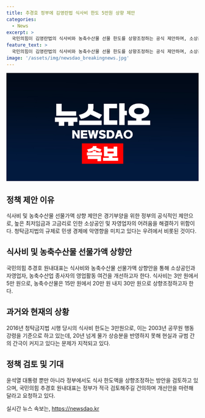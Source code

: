 ```yaml
---
title: 추경호 정부에 김영란법 식사비 한도 5만원 상향 제안
categories:
  - News
excerpt: >
  국민의힘이 김영란법의 식사비와 농축수산물 선물 한도를 상향조정하는 공식 제안하며, 소상공인과 자영업자의 어려움을 언급했다. 내수 소비와 경제 활성화를 위해 식사비를 3만 원에서 5만 원, 농축수산물은 15만 원에서 20~30만 원 수준으로 높이자고 주장하며, 지금의 규제가 민생활력을 떨어뜨릴 우려를 제기했다. 또한, 20여 년간 물가 상승 반영이 없었던 것을 지적하며, 정부의 적극적인 검토를 요구했다. 윤석열 대통령도 이전에 개선이 필요하다고 언급한 바 있으며, 정부도 상향조정 방안을 검토 중이다.
feature_text: >
  국민의힘이 김영란법의 식사비와 농축수산물 선물 한도를 상향조정하는 공식 제안하며, 소상공인과 자영업자의 어려움을 언급했다. 내수 소비와 경제 활성화를 위해 식사비를 3만 원에서 5만 원, 농축수산물은 15만 원에서 20~30만 원 수준으로 높이자고 주장하며, 지금의 규제가 민생활력을 떨어뜨릴 우려를 제기했다. 또한, 20여 년간 물가 상승 반영이 없었던 것을 지적하며, 정부의 적극적인 검토를 요구했다. 윤석열 대통령도 이전에 개선이 필요하다고 언급한 바 있으며, 정부도 상향조정 방안을 검토 중이다.
image: '/assets/img/newsdao_breakingnews.jpg'
---
```


<p><img src="/assets/img/newsdao_breakingnews.jpg" alt="koreaapp 속보" /></p>

<h2 data-ke-size="size26">정책 제안 이유</h2>

<p data-ke-size="size16">식사비 및 농축수산물 선물가액 상향 제안은 경기부양을 위한 정부의 공식적인 제안으로, 높은 최저임금과 고금리로 인한 소상공인 및 자영업자의 어려움을 해결하기 위함이다. 청탁금지법의 규제로 민생 경제에 악영향을 미치고 있다는 우려에서 비롯된 것이다.</p>

<h2 data-ke-size="size26">식사비 및 농축수산물 선물가액 상향안</h2>

<p data-ke-size="size16">국민의힘 추경호 원내대표는 식사비와 농축수산물 선물가액 상향안을 통해 소상공인과 자영업자, 농축수산업 종사자의 영업활동 여건을 개선하고자 한다. 식사비는 3만 원에서 5만 원으로, 농축수산물은 15만 원에서 20만 원 내지 30만 원으로 상향조정하고자 한다.</p>

<h2 data-ke-size="size26">과거와 현재의 상황</h2>

<p data-ke-size="size16">2016년 청탁금지법 시행 당시의 식사비 한도는 3만원으로, 이는 2003년 공무원 행동강령을 기준으로 하고 있는데, 20년 넘게 물가 상승분을 반영하지 못해 현실과 규범 간의 간극이 커지고 있다는 문제가 지적되고 있다.</p>

<h2 data-ke-size="size26">정책 검토 및 기대</h2>

<p data-ke-size="size16">윤석열 대통령 뿐만 아니라 정부에서도 식사 한도액을 상향조정하는 방안을 검토하고 있으며, 국민의힘 추경호 원내대표는 정부가 적극 검토해주길 건의하며 개선안을 마련해 달라고 요청하고 있다.</p>
실시간 뉴스 속보는, <a href="https://newsdao.kr" rel="dofollow">https://newsdao.kr</a>


